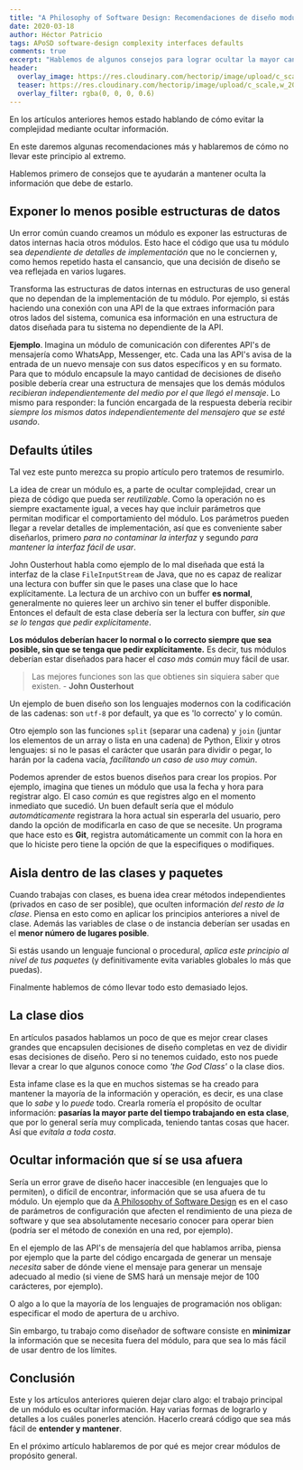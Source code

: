 ```yaml
---
title: "A Philosophy of Software Design: Recomendaciones de diseño modular"
date: 2020-03-18
author: Héctor Patricio
tags: APoSD software-design complexity interfaces defaults
comments: true
excerpt: "Hablemos de algunos consejos para lograr ocultar la mayor cantidad de información posible en tus módulos, pero también de cómo no llevarlo demasiado lejos"
header:
  overlay_image: https://res.cloudinary.com/hectorip/image/upload/c_scale,w_1400/v1584519537/2E4D3407-0447-4034-BEFA-188831BF5971_x4th6g.jpg
  teaser: https://res.cloudinary.com/hectorip/image/upload/c_scale,w_200/v1584519537/2E4D3407-0447-4034-BEFA-188831BF5971_x4th6g.jpg
  overlay_filter: rgba(0, 0, 0, 0.6)
---
```


En los artículos anteriores hemos estado hablando de cómo evitar la complejidad mediante ocultar información.

En este daremos algunas recomendaciones más y hablaremos de cómo no llevar este principio al extremo.

Hablemos primero de consejos que te ayudarán a mantener oculta la información que debe de estarlo.

## Exponer lo menos posible estructuras de datos

Un error común cuando creamos un módulo es exponer las estructuras de datos internas hacia otros módulos. Esto hace el código que usa tu módulo sea _dependiente de detalles de implementación_ que no le conciernen y, como hemos repetido hasta el cansancio, que una decisión de diseño se vea reflejada en varios lugares.

Transforma las estructuras de datos internas en estructuras de uso general que no dependan de la implementación de tu módulo. Por ejemplo, si estás haciendo una conexión con una API de la que extraes información para otros lados del sistema, comunica esa información en una estructura de datos diseñada para tu sistema no dependiente de la API.

**Ejemplo**. Imagina un módulo de comunicación con diferentes API's de mensajería como WhatsApp, Messenger, etc. Cada una las API's avisa de la entrada de un nuevo mensaje con sus datos específicos y en su formato. Para que to módulo encapsule la mayo cantidad de decisiones de diseño posible debería crear una estructura de mensajes que los demás módulos _recibieran independientemente del medio por el que llegó el mensaje_. Lo mismo para responder: la función encargada de la respuesta debería recibir _siempre los mismos datos independientemente del mensajero que se esté usando_.

## Defaults útiles

Tal vez este punto merezca su propio artículo pero tratemos de resumirlo.

La idea de crear un módulo es, a parte de ocultar complejidad, crear un pieza de código que pueda ser _reutilizable_. Como la operación no es siempre exactamente igual, a veces hay que incluir parámetros que permitan modificar el comportamiento del módulo. Los parámetros pueden llegar a revelar detalles de implementación, así que es conveniente saber diseñarlos, primero _para no contaminar la interfaz_ y segundo _para mantener la interfaz fácil de usar_.

John Ousterhout habla como ejemplo de lo mal diseñada que está la interfaz de la clase `FileInputStream` de Java, que no es capaz de realizar una lectura con buffer sin que le pases una clase que lo hace explícitamente. La lectura de un archivo con un buffer **es normal**, generalmente no quieres leer un archivo sin tener el buffer disponible. Entonces el default de esta clase debería ser la lectura con buffer, _sin que se lo tengas que pedir explícitamente_.

**Los módulos deberían hacer lo normal o lo correcto siempre que sea posible, sin que se tenga que pedir explícitamente.** Es decir, tus módulos deberían estar diseñados para hacer el _caso más común_ muy fácil de usar.

> Las mejores funciones son las que obtienes sin siquiera saber que existen. - **John Ousterhout**

Un ejemplo de buen diseño son los lenguajes modernos con la codificación de las cadenas: son `utf-8` por default, ya que es 'lo correcto' y lo común.

Otro ejemplo son las funciones `split` (separar una cadena) y `join` (juntar los elementos de un array o lista en una cadena) de Python, Elixir y otros lenguajes: si no le pasas el carácter que usarán para dividir o pegar, lo harán por la cadena vacía, _facilitando un caso de uso muy común_.

Podemos aprender de estos buenos diseños para crear los propios. Por ejemplo, imagina que tienes un módulo que usa la fecha y hora para registrar algo. El caso _común_ es que registres algo en el momento inmediato que sucedió. Un buen default sería que el módulo _automáticamente_ registrara la hora actual sin esperarla del usuario, pero dando la opción de modificarla en caso de que se necesite. Un programa que hace esto es **Git**, registra automáticamente un commit con la hora en que lo hiciste pero tiene la opción de que la especifiques o modifiques.

## Aisla dentro de las clases y paquetes

Cuando trabajas con clases, es buena idea crear métodos independientes (privados en caso de ser posible), que oculten información _del resto de la clase_. Piensa en esto como en aplicar los principios anteriores a nivel de clase. Además las variables de clase o de instancia deberían ser usadas en el **menor número de lugares posible**.

Si estás usando un lenguaje funcional o procedural, _aplica este principio al nivel de tus paquetes_ (y definitivamente evita variables globales lo más que puedas).

Finalmente hablemos de cómo llevar todo esto demasiado lejos.

## La clase dios

En artículos pasados hablamos un poco de que es mejor crear clases grandes que encapsulen decisiones de diseño completas en vez de dividir esas decisiones de diseño. Pero si no tenemos cuidado, esto nos puede llevar a crear lo que algunos conoce como _'the God Class'_ o la clase dios.

Esta infame clase es la que en muchos sistemas se ha creado para mantener la mayoría de la información y operación, es decir, es una clase que lo _sabe_ y lo _puede_ todo. Crearla romería el propósito de ocultar información: **pasarías la mayor parte del tiempo trabajando en esta clase**, que por lo general sería muy complicada, teniendo tantas cosas que hacer. Así que _evítala a toda costa_.

## Ocultar información que sí se usa afuera

Sería un error grave de diseño hacer inaccesible (en lenguajes que lo permiten), o difícil de encontrar, información que se usa afuera de tu módulo. Un ejemplo que da [A Philosophy of Software Design](https://amzn.to/2GdeHi5) es en el caso de parámetros de configuración que afecten el rendimiento de una pieza de software y que sea absolutamente necesario conocer para operar bien (podría ser el método de conexión en una red, por ejemplo).

En el ejemplo de las API's de mensajería del que hablamos arriba, piensa por ejemplo que la parte del código encargada de generar un mensaje _necesita_ saber de dónde viene el mensaje para generar un mensaje adecuado al medio (si viene de SMS hará un mensaje mejor de 100 carácteres, por ejemplo).

O algo a lo que la mayoría de los lenguajes de programación nos obligan: especificar el modo de apertura de u archivo.

Sin embargo, tu trabajo como diseñador de software consiste en **minimizar** la información que se necesita fuera del módulo, para que sea lo más fácil de usar dentro de los límites.

## Conclusión

Este y los artículos anteriores quieren dejar claro algo: el trabajo principal de un módulo es ocultar información. Hay varias formas de lograrlo y detalles a los cuáles ponerles atención. Hacerlo creará código que sea más fácil de **entender y mantener**.

En el próximo artículo hablaremos de por qué es mejor crear módulos de propósito general.

